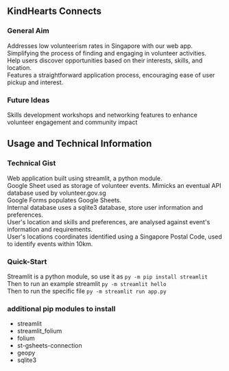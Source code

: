 ## KindHearts Connects
### General Aim
Addresses low volunteerism rates in Singapore with our web app. <br>
Simplifying the process of finding and engaging in volunteer activities. <br>
Help users discover opportunities based on their interests, skills, and location. <br>
Features a straightforward application process, encouraging ease of user pickup and interest. <br>

### Future Ideas
Skills development workshops and networking features to enhance volunteer engagement and community impact <br>

## Usage and Technical Information
### Technical Gist
Web application built using streamlit, a python module. <br>
Google Sheet used as storage of volunteer events. Mimicks an eventual API database used by volunteer.gov.sg <br>
Google Forms populates Google Sheets. <br>
Internal database uses a sqlite3 database, store user information and preferences. <br>
User's location and skills and preferences, are analysed against event's information and requirements. <br> 
User's locations coordinates identified using a Singapore Postal Code, used to identify events within 10km. <br>

### Quick-Start
Streamlit is a python module, so use it as `py -m pip install streamlit` <br>
Then to run an example streamlit `py -m streamlit hello`<br>
Then to run the specific file `py -m streamlit run app.py`<br>

### additional pip modules to install
- streamlit
- streamlit_folium
- folium
- st-gsheets-connection
- geopy
- sqlite3
 


